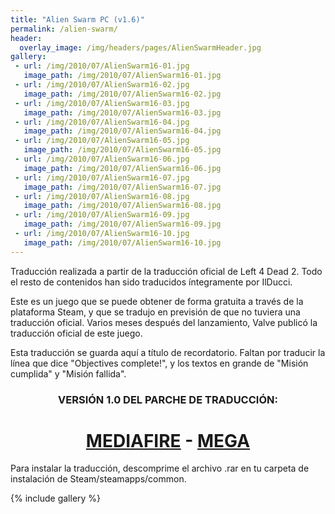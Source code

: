 ```yaml
---
title: "Alien Swarm PC (v1.6)"
permalink: /alien-swarm/
header:
  overlay_image: /img/headers/pages/AlienSwarmHeader.jpg
gallery:
 - url: /img/2010/07/AlienSwarm16-01.jpg
   image_path: /img/2010/07/AlienSwarm16-01.jpg
 - url: /img/2010/07/AlienSwarm16-02.jpg
   image_path: /img/2010/07/AlienSwarm16-02.jpg
 - url: /img/2010/07/AlienSwarm16-03.jpg
   image_path: /img/2010/07/AlienSwarm16-03.jpg
 - url: /img/2010/07/AlienSwarm16-04.jpg
   image_path: /img/2010/07/AlienSwarm16-04.jpg
 - url: /img/2010/07/AlienSwarm16-05.jpg
   image_path: /img/2010/07/AlienSwarm16-05.jpg
 - url: /img/2010/07/AlienSwarm16-06.jpg
   image_path: /img/2010/07/AlienSwarm16-06.jpg
 - url: /img/2010/07/AlienSwarm16-07.jpg
   image_path: /img/2010/07/AlienSwarm16-07.jpg
 - url: /img/2010/07/AlienSwarm16-08.jpg
   image_path: /img/2010/07/AlienSwarm16-08.jpg
 - url: /img/2010/07/AlienSwarm16-09.jpg
   image_path: /img/2010/07/AlienSwarm16-09.jpg
 - url: /img/2010/07/AlienSwarm16-10.jpg
   image_path: /img/2010/07/AlienSwarm16-10.jpg
---
```

Traducción realizada a partir de la traducción oficial de Left 4 Dead 2. Todo el resto de 
contenidos han sido traducidos íntegramente por IlDucci.

Este es un juego que se puede obtener de forma gratuita a través de la plataforma Steam, y 
que se tradujo en previsión de que no tuviera una traducción oficial. Varios meses después del 
lanzamiento, Valve publicó la traducción oficial de este juego.

Esta traducción se guarda aquí a título de recordatorio. Faltan por traducir la línea que dice 
"Objectives complete!", y los textos en grande de "Misión cumplida" y "Misión fallida".

<h3 style="text-align: center;">VERSIÓN 1.0 DEL PARCHE DE TRADUCCIÓN:</h3>

<h1 style="text-align: center;"><strong><a href="http://www.mediafire.com/download/vmp8vcme4p4kt6l/TraduccionAlienSwarm16.7z" target="_blank">MEDIAFIRE</a> - <a href="https://mega.nz/#!oIUj2JaK!Pl-WPfXAU5PP1RRjK-wKY5zuJ5G0q6teza2WRh6yBLs" target="_blank">MEGA</a></strong></h1>

Para instalar la traducción, descomprime el archivo .rar en tu carpeta de instalación de 
Steam/steamapps/common.

{% include gallery %}
